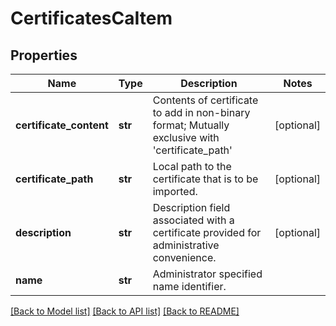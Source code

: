 # CertificatesCaItem

## Properties
Name | Type | Description | Notes
------------ | ------------- | ------------- | -------------
**certificate_content** | **str** | Contents of certificate to add in non-binary format; Mutually exclusive with &#39;certificate_path&#39; | [optional] 
**certificate_path** | **str** | Local path to the certificate that is to be imported. | [optional] 
**description** | **str** | Description field associated with a certificate provided for administrative convenience. | [optional] 
**name** | **str** | Administrator specified name identifier. | 

[[Back to Model list]](../README.md#documentation-for-models) [[Back to API list]](../README.md#documentation-for-api-endpoints) [[Back to README]](../README.md)


